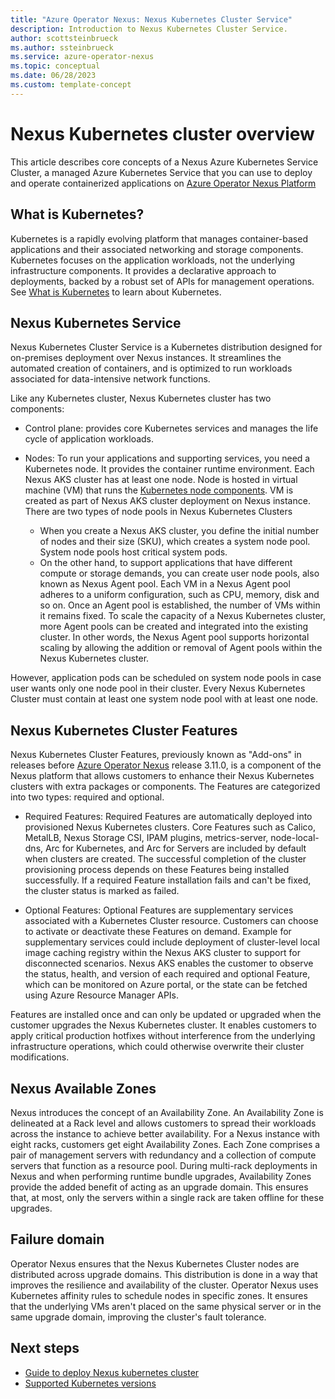 ```yaml
---
title: "Azure Operator Nexus: Nexus Kubernetes Cluster Service"
description: Introduction to Nexus Kubernetes Cluster Service.
author: scottsteinbrueck
ms.author: ssteinbrueck
ms.service: azure-operator-nexus
ms.topic: conceptual
ms.date: 06/28/2023
ms.custom: template-concept
---
```


# Nexus Kubernetes cluster overview

This article describes core concepts of a Nexus Azure Kubernetes Service Cluster, a managed Azure Kubernetes Service that you can use to deploy and operate containerized applications on [Azure Operator Nexus Platform](./overview.md)

## What is Kubernetes?

Kubernetes is a rapidly evolving platform that manages container-based applications and their associated networking and storage components.
Kubernetes focuses on the application workloads, not the underlying infrastructure components. It provides a declarative approach to
deployments, backed by a robust set of APIs for management operations. See [What is Kubernetes](/azure/aks/concepts-clusters-workloads#what-is-kubernetes) to learn about Kubernetes.

## Nexus Kubernetes Service

Nexus Kubernetes Cluster Service is a Kubernetes distribution designed for on-premises deployment over Nexus instances. It streamlines the automated creation of containers, and is optimized to run workloads associated for data-intensive network functions.

Like any Kubernetes cluster, Nexus Kubernetes cluster has two components:

* Control plane: provides core Kubernetes services and manages the life cycle of application workloads.

* Nodes: To run your applications and supporting services, you need a Kubernetes node. It provides the container runtime environment.
Each Nexus AKS cluster has at least one node. Node is hosted in virtual machine (VM) that runs the [Kubernetes node components](/azure/aks/concepts-clusters-workloads#nodes). 
VM is created as part of Nexus AKS cluster deployment on Nexus instance. There are two types of node pools in Nexus Kubernetes Clusters

  * When you create a Nexus AKS cluster, you define the initial number of nodes and their size (SKU), which creates a system node pool. System node pools host critical system pods.
  * On the other hand, to support applications that have different compute or storage demands, you can create user node pools, also known as Nexus Agent pool. Each VM in a Nexus Agent pool adheres to a uniform configuration, such as CPU, memory, disk and so on. Once an Agent pool is established, the number of VMs within it remains fixed. To scale the capacity of a Nexus Kubernetes cluster, more Agent pools can be created and integrated into the existing cluster. In other words, the Nexus Agent pool supports horizontal scaling by allowing the addition or removal of Agent pools within the Nexus Kubernetes cluster.

However, application pods can be scheduled on system node pools in case user wants only one node pool in their cluster. Every Nexus Kubernetes Cluster must
contain at least one system node pool with at least one node.

## Nexus Kubernetes Cluster Features

Nexus Kubernetes Cluster Features, previously known as "Add-ons" in releases before [Azure Operator Nexus](./overview.md) release 3.11.0, is a component of the Nexus platform that allows customers to enhance their Nexus Kubernetes clusters with extra packages or components. The Features are categorized into two types: required and optional.

* Required Features: Required Features are automatically deployed into provisioned Nexus Kubernetes clusters. Core Features such as Calico, MetalLB, Nexus Storage CSI, IPAM plugins, metrics-server, node-local-dns, Arc for Kubernetes,
and Arc for Servers are included by default when clusters are created. The successful completion of the cluster provisioning process depends on these Features being installed successfully. If a required Feature installation fails and can't be fixed, the cluster status is marked as failed.

* Optional Features: Optional Features are supplementary services associated with a Kubernetes Cluster resource. Customers can choose to activate or deactivate these Features on demand.
Example for supplementary services could include deployment of cluster-level local image caching registry within the Nexus AKS cluster to support for disconnected scenarios. Nexus AKS enables the customer to observe the status, health,
and version of each required and optional Feature, which can be monitored on Azure portal, or the state can be fetched using Azure Resource Manager APIs.

Features are installed once and can only be updated or upgraded when the customer upgrades the Nexus Kubernetes cluster. It enables customers to apply critical production hotfixes without interference from the underlying infrastructure operations, which could otherwise overwrite their cluster modifications.

## Nexus Available Zones

Nexus introduces the concept of an Availability Zone. An Availability Zone is delineated at a Rack level and allows customers to spread their workloads across the instance to achieve better availability. For a Nexus instance with eight racks, customers get eight Availability Zones.
Each Zone comprises a pair of management servers with redundancy and a collection of compute servers that function as a resource pool.
During multi-rack deployments in Nexus and when performing runtime bundle upgrades, Availability Zones provide the added benefit of acting as an upgrade domain. This ensures that, at most, only the servers within a single rack are taken offline for these upgrades.

## Failure domain

Operator Nexus ensures that the Nexus Kubernetes Cluster nodes are distributed across upgrade domains. This distribution is done in a way that improves the resilience and availability of the cluster. Operator Nexus uses Kubernetes affinity rules to schedule nodes in specific zones. It ensures that the underlying VMs aren't placed on the same physical server or in the same upgrade domain, improving the cluster's fault tolerance.

## Next steps

  * [Guide to deploy Nexus kubernetes cluster](./quickstarts-kubernetes-cluster-deployment-bicep.md)
  * [Supported Kubernetes versions](./reference-nexus-kubernetes-cluster-supported-versions.md)
